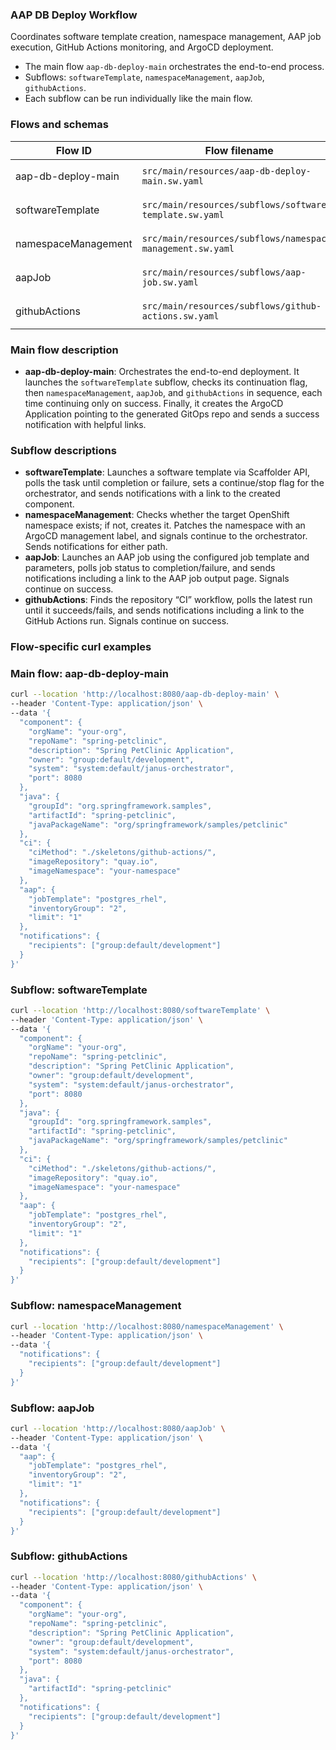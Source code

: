 ### AAP DB Deploy Workflow

Coordinates software template creation, namespace management, AAP job execution, GitHub Actions monitoring, and ArgoCD deployment.

- The main flow `aap-db-deploy-main` orchestrates the end-to-end process.
- Subflows: `softwareTemplate`, `namespaceManagement`, `aapJob`, `githubActions`.
- Each subflow can be run individually like the main flow.


### Flows and schemas

| Flow ID | Flow filename | dataInputSchema file |
|---|---|---|
| aap-db-deploy-main | `src/main/resources/aap-db-deploy-main.sw.yaml` | `src/main/resources/schemas/aap-db-deploy-flow-main-input-schema.json` |
| softwareTemplate | `src/main/resources/subflows/software-template.sw.yaml` | `src/main/resources/schemas/aap-db-deploy-flow-sotware-template-input-schema.json` |
| namespaceManagement | `src/main/resources/subflows/namespace-management.sw.yaml` | `src/main/resources/schemas/aap-db-deploy-flow-namespace-management-input-schema.json` |
| aapJob | `src/main/resources/subflows/aap-job.sw.yaml` | `src/main/resources/schemas/aap-db-deploy-flow-aap-input-schema.json` |
| githubActions | `src/main/resources/subflows/github-actions.sw.yaml` | `src/main/resources/schemas/aap-db-deploy-flow-github-actions-input-schema.json` |

### Main flow description

- **aap-db-deploy-main**: Orchestrates the end-to-end deployment. It launches the `softwareTemplate` subflow, checks its continuation flag, then `namespaceManagement`, `aapJob`, and `githubActions` in sequence, each time continuing only on success. Finally, it creates the ArgoCD Application pointing to the generated GitOps repo and sends a success notification with helpful links.

### Subflow descriptions

- **softwareTemplate**: Launches a software template via Scaffolder API, polls the task until completion or failure, sets a continue/stop flag for the orchestrator, and sends notifications with a link to the created component.
- **namespaceManagement**: Checks whether the target OpenShift namespace exists; if not, creates it. Patches the namespace with an ArgoCD management label, and signals continue to the orchestrator. Sends notifications for either path.
- **aapJob**: Launches an AAP job using the configured job template and parameters, polls job status to completion/failure, and sends notifications including a link to the AAP job output page. Signals continue on success.
- **githubActions**: Finds the repository “CI” workflow, polls the latest run until it succeeds/fails, and sends notifications including a link to the GitHub Actions run. Signals continue on success.

### Flow-specific curl examples

### Main flow: aap-db-deploy-main
```bash
curl --location 'http://localhost:8080/aap-db-deploy-main' \
--header 'Content-Type: application/json' \
--data '{
  "component": {
    "orgName": "your-org",
    "repoName": "spring-petclinic",
    "description": "Spring PetClinic Application",
    "owner": "group:default/development",
    "system": "system:default/janus-orchestrator",
    "port": 8080
  },
  "java": {
    "groupId": "org.springframework.samples",
    "artifactId": "spring-petclinic",
    "javaPackageName": "org/springframework/samples/petclinic"
  },
  "ci": {
    "ciMethod": "./skeletons/github-actions/",
    "imageRepository": "quay.io",
    "imageNamespace": "your-namespace"
  },
  "aap": {
    "jobTemplate": "postgres_rhel",
    "inventoryGroup": "2",
    "limit": "1"
  },
  "notifications": {
    "recipients": ["group:default/development"]
  }
}'
```

### Subflow: softwareTemplate
```bash
curl --location 'http://localhost:8080/softwareTemplate' \
--header 'Content-Type: application/json' \
--data '{
  "component": {
    "orgName": "your-org",
    "repoName": "spring-petclinic",
    "description": "Spring PetClinic Application",
    "owner": "group:default/development",
    "system": "system:default/janus-orchestrator",
    "port": 8080
  },
  "java": {
    "groupId": "org.springframework.samples",
    "artifactId": "spring-petclinic",
    "javaPackageName": "org/springframework/samples/petclinic"
  },
  "ci": {
    "ciMethod": "./skeletons/github-actions/",
    "imageRepository": "quay.io",
    "imageNamespace": "your-namespace"
  },
  "aap": {
    "jobTemplate": "postgres_rhel",
    "inventoryGroup": "2",
    "limit": "1"
  },
  "notifications": {
    "recipients": ["group:default/development"]
  }
}'
```

### Subflow: namespaceManagement
```bash
curl --location 'http://localhost:8080/namespaceManagement' \
--header 'Content-Type: application/json' \
--data '{
  "notifications": {
    "recipients": ["group:default/development"]
  }
}'
```

### Subflow: aapJob
```bash
curl --location 'http://localhost:8080/aapJob' \
--header 'Content-Type: application/json' \
--data '{
  "aap": {
    "jobTemplate": "postgres_rhel",
    "inventoryGroup": "2",
    "limit": "1"
  },
  "notifications": {
    "recipients": ["group:default/development"]
  }
}'
```

### Subflow: githubActions
```bash
curl --location 'http://localhost:8080/githubActions' \
--header 'Content-Type: application/json' \
--data '{
  "component": {
    "orgName": "your-org",
    "repoName": "spring-petclinic",
    "description": "Spring PetClinic Application",
    "owner": "group:default/development",
    "system": "system:default/janus-orchestrator",
    "port": 8080
  },
  "java": {
    "artifactId": "spring-petclinic"
  },
  "notifications": {
    "recipients": ["group:default/development"]
  }
}'
```